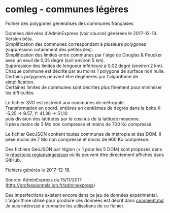# comleg - communes légères

Fichier des polygones généralisés des communes françaises  
  
Données dérivées d'AdminExpress (voir source) générées le 2017-12-18. Version béta.  
Simplification des communes correspondant à plusieurs polygones (suppression notamment des petites iles).  
Simplification des limites entre communes par l'algo de Douglas &amp; Peucker avec un seuil de 0,05 degré (soit environ 5 km).  
Suppression des limites de longueur inférieure à 0,02 degré (environ 2 km).  
Chaque commune est décrite par au moins 1 polygone de surface non nulle.  
Certains polygones peuvent être dégénérés par l'algorithme de simplification.  
Certaines limites de communes sont décrites plus finement pour minimiser les difficultés.  

Le fichier SVG est restreint aux communes de métropole.  
Transformation en coord. entières en centièmes de degrés dans la boite X: -5.25 -> 9.57, Y: 41.36 -> 51.10  
puis division des latitudes par le cosinus de la latitude moyenne.  
Il pèse moins de 3 Mo non compressé et moins de 700 Ko compressé.  
  
Le fichier GeoJSON contient toutes communes de métrople et des DOM.
Il pèse moins de 7 Mo non compressé et moins de 900 Ko compressé.

Des fichiers GeoJSON par région (+ 1 pour les 5 DOM) sont proposés dans le
[répertoire regionsingeojson](https://github.com/benoitdavidfr/comleg/tree/master/regionsingeojson)
où ils peuvent être directement affichés dans GitHub.    

Fichiers générés le 2017-12-18.  
  
Source: AdminExpress du 15/11/2017 (http://professionnels.ign.fr/adminexpress)  

Des imperfections existent encore dans ce jeu de données expérimental.  
L'algorithme utilisé pour produire ces données est décrit dans [comment.md](comment.md)  
Je suis intéressé à connaitre les utilisations de ce fichier.  